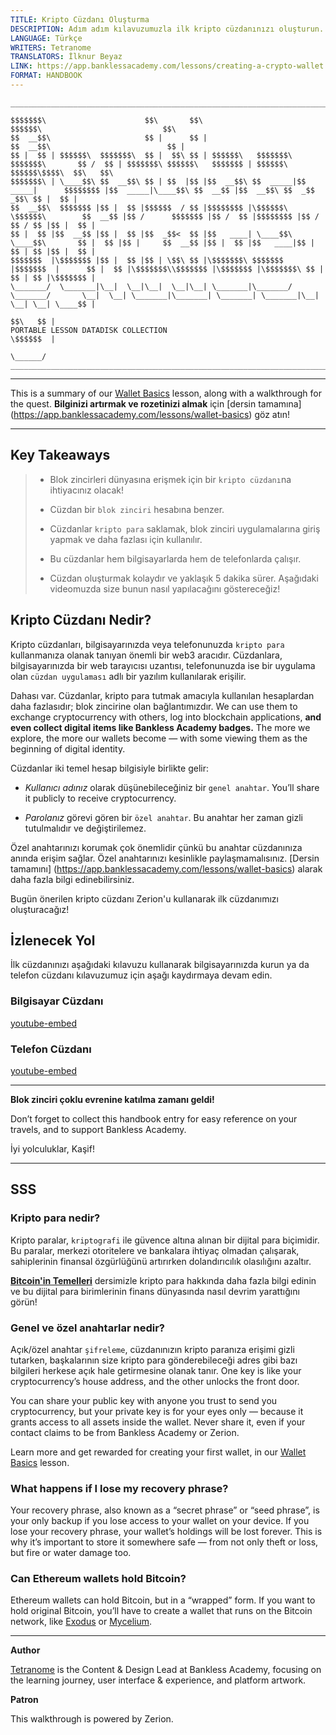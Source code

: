 ```yaml
---
TITLE: Kripto Cüzdanı Oluşturma
DESCRIPTION: Adım adım kılavuzumuzla ilk kripto cüzdanınızı oluşturun.
LANGUAGE: Türkçe
WRITERS: Tetranome
TRANSLATORS: İlknur Beyaz
LINK: https://app.banklessacademy.com/lessons/creating-a-crypto-wallet
FORMAT: HANDBOOK
---
```


```
__________________________________________________________________________________________________________________________________________________________

$$$$$$$\                      $$\       $$\                                      $$$$$$\                           $$\                                   
$$  __$$\                     $$ |      $$ |                                    $$  __$$\                          $$ |                                  
$$ |  $$ | $$$$$$\  $$$$$$$\  $$ |  $$\ $$ | $$$$$$\   $$$$$$$\  $$$$$$$\       $$ /  $$ | $$$$$$$\ $$$$$$\   $$$$$$$ | $$$$$$\  $$$$$$\$$$$\  $$\   $$\ 
$$$$$$$\ | \____$$\ $$  __$$\ $$ | $$  |$$ |$$  __$$\ $$  _____|$$  _____|      $$$$$$$$ |$$  _____|\____$$\ $$  __$$ |$$  __$$\ $$  _$$  _$$\ $$ |  $$ |
$$  __$$\  $$$$$$$ |$$ |  $$ |$$$$$$  / $$ |$$$$$$$$ |\$$$$$$\  \$$$$$$\        $$  __$$ |$$ /      $$$$$$$ |$$ /  $$ |$$$$$$$$ |$$ / $$ / $$ |$$ |  $$ |
$$ |  $$ |$$  __$$ |$$ |  $$ |$$  _$$<  $$ |$$   ____| \____$$\  \____$$\       $$ |  $$ |$$ |     $$  __$$ |$$ |  $$ |$$   ____|$$ | $$ | $$ |$$ |  $$ |
$$$$$$$  |\$$$$$$$ |$$ |  $$ |$$ | \$$\ $$ |\$$$$$$$\ $$$$$$$  |$$$$$$$  |      $$ |  $$ |\$$$$$$$\\$$$$$$$ |\$$$$$$$ |\$$$$$$$\ $$ | $$ | $$ |\$$$$$$$ |
\_______/  \_______|\__|  \__|\__|  \__|\__| \_______|\_______/ \_______/       \__|  \__| \_______|\_______| \_______| \_______|\__| \__| \__| \____$$ |
                                                                                                                                               $$\   $$ |
PORTABLE LESSON DATADISK COLLECTION                                                                                                            \$$$$$$  |
                                                                                                                                                \______/
__________________________________________________________________________________________________________________________________________________________
```

---

This is a summary of our [Wallet Basics](https://app.banklessacademy.com/lessons/wallet-basics) lesson, along with a walkthrough for the quest. **Bilginizi artırmak ve rozetinizi almak** için [dersin tamamına] (https://app.banklessacademy.com/lessons/wallet-basics) göz atın!

---

## Key Takeaways

> - Blok zincirleri dünyasına erişmek için bir `kripto cüzdanı`na ihtiyacınız olacak!
>
> - Cüzdan bir `blok zinciri` hesabına benzer.
>
> - Cüzdanlar `kripto para` saklamak, blok zinciri uygulamalarına giriş yapmak ve daha fazlası için kullanılır.
>
> - Bu cüzdanlar hem bilgisayarlarda hem de telefonlarda çalışır.
>
> - Cüzdan oluşturmak kolaydır ve yaklaşık 5 dakika sürer. Aşağıdaki videomuzda size bunun nasıl yapılacağını göstereceğiz!

## Kripto Cüzdanı Nedir?

Kripto cüzdanları, bilgisayarınızda veya telefonunuzda `kripto para` kullanmanıza olanak tanıyan önemli bir web3 aracıdır. Cüzdanlara, bilgisayarınızda bir web tarayıcısı uzantısı, telefonunuzda ise bir uygulama olan `cüzdan uygulaması` adlı bir yazılım kullanılarak erişilir.

Dahası var. Cüzdanlar, kripto para tutmak amacıyla kullanılan hesaplardan daha fazlasıdır; blok zincirine olan bağlantımızdır. We can use them to exchange cryptocurrency with others, log into blockchain applications, **and even collect digital items like Bankless Academy badges.** The more we explore, the more our wallets become — with some viewing them as the beginning of digital identity.

Cüzdanlar iki temel hesap bilgisiyle birlikte gelir:

- _Kullanıcı adınız_ olarak düşünebileceğiniz bir `genel anahtar`. You’ll share it publicly to receive cryptocurrency.

- _Parolanız_ görevi gören bir `özel anahtar`. Bu anahtar her zaman gizli tutulmalıdır ve değiştirilemez.

Özel anahtarınızı korumak çok önemlidir çünkü bu anahtar cüzdanınıza anında erişim sağlar. Özel anahtarınızı kesinlikle paylaşmamalısınız. [Dersin tamamını] (https://app.banklessacademy.com/lessons/wallet-basics) alarak daha fazla bilgi edinebilirsiniz.

Bugün önerilen kripto cüzdanı Zerion'u kullanarak ilk cüzdanımızı oluşturacağız!

## İzlenecek Yol

İlk cüzdanınızı aşağıdaki kılavuzu kullanarak bilgisayarınızda kurun ya da telefon cüzdanı kılavuzumuz için aşağı kaydırmaya devam edin.

### Bilgisayar Cüzdanı

[youtube-embed](https://www.youtube-nocookie.com/embed/czL_qQ39AH0)

### Telefon Cüzdanı

[youtube-embed](https://www.youtube-nocookie.com/embed/SFbo9QsO2t4)

---

**Blok zinciri çoklu evrenine katılma zamanı geldi!**

Don’t forget to collect this handbook entry for easy reference on your travels, and to support Bankless Academy.

İyi yolculuklar, Kaşif!

---

## SSS

### Kripto para nedir?

Kripto paralar, `kriptografi` ile güvence altına alınan bir dijital para biçimidir. Bu paralar, merkezi otoritelere ve bankalara ihtiyaç olmadan  çalışarak, sahiplerinin finansal özgürlüğünü artırırken dolandırıcılık olasılığını azaltır.

**[Bitcoin'in Temelleri](https://app.banklessacademy.com/lessons/bitcoin-basics)** dersimizle kripto para hakkında daha fazla bilgi edinin ve bu dijital para birimlerinin finans dünyasında nasıl devrim yarattığını görün!

### Genel ve özel anahtarlar nedir?

Açık/özel anahtar `şifreleme`, cüzdanınızın kripto paranıza erişimi gizli tutarken, başkalarının size kripto para gönderebileceği adres gibi bazı bilgileri herkese açık hale getirmesine olanak tanır. One key is like your cryptocurrency’s house address, and the other unlocks the front door.

You can share your public key with anyone you trust to send you cryptocurrency, but your private key is for your eyes only — because it grants access to all assets inside the wallet. Never share it, even if your contact claims to be from Bankless Academy or Zerion.

Learn more and get rewarded for creating your first wallet, in our [Wallet Basics](https://app.banklessacademy.com/lessons/wallet-basics) lesson.

### What happens if I lose my recovery phrase?

Your recovery phrase, also known as a “secret phrase” or “seed phrase”, is your only backup if you lose access to your wallet on your device. If you lose your recovery phrase, your wallet’s holdings will be lost forever. This is why it’s important to store it somewhere safe — from not only theft or loss, but fire or water damage too.

### Can Ethereum wallets hold Bitcoin?

Ethereum wallets can hold Bitcoin, but in a “wrapped” form. If you want to hold original Bitcoin, you’ll have to create a wallet that runs on the Bitcoin network, like [Exodus](https://www.exodus.com/) or [Mycelium](https://wallet.mycelium.com/).

---

**Author**

[Tetranome](https://twitter.com/Tetranome) is the Content & Design Lead at Bankless Academy, focusing on the learning journey, user interface & experience, and platform artwork.

**Patron**

This walkthrough is powered by Zerion.
